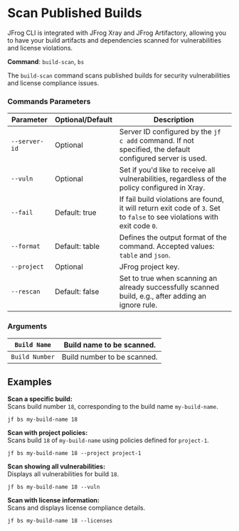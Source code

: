 # Scan Published Builds

JFrog CLI is integrated with JFrog Xray and JFrog Artifactory, allowing you to have your build artifacts and dependencies scanned for vulnerabilities and license violations.

**Command**: `build-scan`, `bs`

The `build-scan` command scans published builds for security vulnerabilities and license compliance issues.

### Commands Parameters

| Parameter     | Optional/Default | Description                                                                                                               |
| ------------- | ---------------- | ------------------------------------------------------------------------------------------------------------------------- |
| `--server-id` | Optional         | Server ID configured by the `jf c add` command. If not specified, the default configured server is used.                  |
| `--vuln`      | Optional         | Set if you'd like to receive all vulnerabilities, regardless of the policy configured in Xray.                            |
| `--fail`      | Default: true    | If fail build violations are found, it will return exit code of `3`. Set to `false` to see violations with exit code `0`. |
| `--format`    | Default: table   | Defines the output format of the command. Accepted values: `table` and `json`.                                            |
| `--project`   | Optional         | JFrog project key.                                                                                                        |
| `--rescan`    | Default: false   | Set to true when scanning an already successfully scanned build, e.g., after adding an ignore rule.                       |

### **Arguments**

| `Build Name`   | Build name to be scanned.   |
| -------------- | --------------------------- |
| `Build Number` | Build number to be scanned. |

## Examples

**Scan a specific build:**\
Scans build number `18`, corresponding to the build name `my-build-name`.

```
jf bs my-build-name 18
```

**Scan with project policies:**\
Scans build `18` of `my-build-name` using policies defined for `project-1`.

```
jf bs my-build-name 18 --project project-1
```

**Scan showing all vulnerabilities:**\
Displays all vulnerabilities for build `18`.

```
jf bs my-build-name 18 --vuln
```

**Scan with license information:**\
Scans and displays license compliance details.

```
jf bs my-build-name 18 --licenses
```
